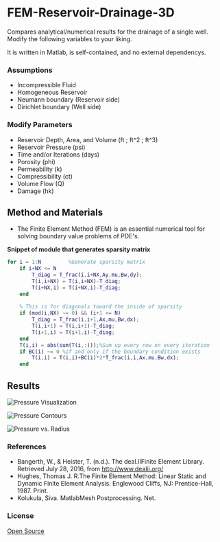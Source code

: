 # FEM-Reservoir-Drainage-3D

Compares analytical/numerical results for the drainage of a single well. Modify the following variables to your liking.

It is written in Matlab, is self-contained, and no external dependencys. 

### Assumptions
  * Incompressible Fluid
  * Homogeneous Reservoir
  * Neumann boundary (Reservoir side)
  * Dirichlet boundary (Well side)
### Modify Parameters
 * Reservoir Depth, Area, and Volume (ft ; ft^2 ; ft^3)
 * Reservoir Pressure (psi)
 * Time and/or Iterations (days)
 * Porosity (phi)
 * Permeability (k)
 * Compressibility (ct)
 * Volume Flow (Q)
 * Damage (hk)

## Method and Materials
* The Finite Element Method (FEM) is an essential numerical tool for solving boundary value problems of PDE's. 

**Snippet of module that generates sparsity matrix**
```matlab
for i = 1:N  		%Generate sparsity matrix
    if i+NX <= N 
        T_diag = T_frac(i,i+NX,Ay,mu,Bw,dy);
        T(i,i+NX) = T(i,i+NX)-T_diag;
        T(i+NX,i) = T(i+NX,i)-T_diag;
    end
    
    % This is for diagonals toward the inside of sparsity
    if (mod(i,NX) ~= 0) && (i+1 <= N)  
        T_diag = T_frac(i,i+1,Ax,mu,Bw,dx);
        T(i,i+1) = T(i,i+1)-T_diag;
        T(i+1,i) = T(i+1,i)-T_diag;
    end
    T(i,i) = abs(sum(T(i,:)));%Sum up every row on every iteration
    if BC(i) ~= 0 %if and only if the boundary condition exists
        T(i,i) = T(i,i)+BC(i)*2*T_frac(i,i,Ax,mu,Bw,dx);
    end
```


## Results

![Pressure Visualization](https://github.com/FracThePermian/FEM-Reservoir-Drainage-3D/blob/master/Graphical-Output/3D_Pressure_Visualization1.PNG "Pressure Gain/Reduction Profile")

![Pressure Contours](https://github.com/FracThePermian/FEM-Reservoir-Drainage-3D/blob/master/Graphical-Output/Reservoir_Contour2.PNG "Pressure Contours")

![Pressure vs. Radius](https://github.com/FracThePermian/FEM-Reservoir-Drainage-3D/blob/master/Graphical-Output/PressureVRadius3.PNG "psi v. ft.")



### References

  * Bangerth, W., & Heister, T. (n.d.). The deal.IIFinite Element Library. Retrieved July 28, 2016, from http://www.dealii.org/
  * Hughes, Thomas J. R.The Finite Element Method: Linear Static and Dynamic Finite Element Analysis. Englewood Cliffs, NJ: Prentice-Hall, 1987. Print.
  * Kolukula, Siva. MatlabMesh Postprocessing. Net.




### License
[Open Source](https://opensource.org/licenses/MIT "MIT")
